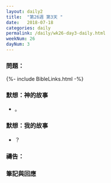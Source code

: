 ```yaml
---
layout: daily2
title:  "第26週 第3天 "
date:   2018-07-18
categories: daily
permalink: /daily/wk26-day3-daily.html
weekNum: 26
dayNum: 3
---
```


### 問題：

{%- include BibleLinks.html -%}

### 默想：神的故事 
+ 。 

### 默想：我的故事 
+ ？

### 禱告：

### 筆記與回應
